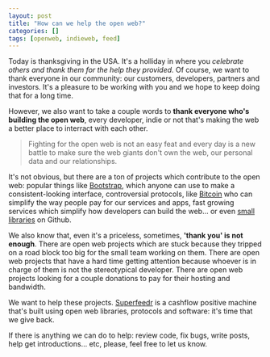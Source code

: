 ```yaml
---
layout: post
title: "How can we help the open web?"
categories: []
tags: [openweb, indieweb, feed]
---
```


Today is thanksgiving in the USA. It's a holliday in where you *celebrate others and thank them for the help they provided*. Of course, we want to thank everyone in our community: our customers, developers, partners and investors. It's a pleasure to be working with you and we hope to keep doing that for a long time.

However, we also want to take a couple words to **thank everyone who's building the open web**, every developer, indie or not that's making the web a better place to interract with each other. 

> Fighting for the open web is not an easy feat and every day is a new battle to make sure the web giants don't own the web, our personal data and our relationships. 

It's not obvious, but there are a ton of projects which contribute to the open web: popular things like [Bootstrap](http://getbootstrap.com/), which anyone can use to make a consistent-looking interface, controversial protocols, like [Bitcoin](http://bitcoin.org/en/) who can simplify the way people pay for our services and apps, fast growing services which simplify how developers can build the web... or even [small libraries](https://github.com/node-xmpp/node-xmpp) on Github.

We also know that, even it's a priceless, sometimes, **'thank you' is not enough**. There are open web projects which are stuck because they tripped on a road block too big for the small team working on them. There are open web projects that have a hard time getting attention because whoever is in charge of them is not the stereotypical developer. There are open web projects looking for a couple donations to pay for their hosting and bandwidth.

We want to help these projects. [Superfeedr](http://superfeedr.com) is a cashflow positive machine that's built using open web libraries, protocols and software: it's time that we give back.

If there is anything we can do to help: review code, fix bugs, write posts, help get introductions... etc, please, feel free to let us know.

